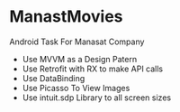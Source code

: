 # ManastMovies
Android Task For Manasat Company  

- Use MVVM as a Design Patern
- Use Retrofit with RX to make API calls
- Use DataBinding 
- Use Picasso To View Images
- Use intuit.sdp Library to all screen sizes 
